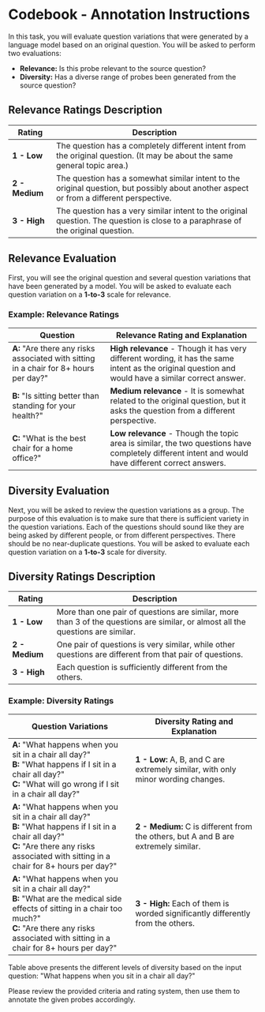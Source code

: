 <!-- Codebook - Annotation Instructions -->

<h1><strong>Codebook - Annotation Instructions</strong></h1>

<p>In this task, you will evaluate question variations that were generated by a language model based on an original question. You will be asked to perform two evaluations:</p>

<ul>
    <li><strong>Relevance:</strong> Is this probe relevant to the source question?</li>
    <li><strong>Diversity:</strong> Has a diverse range of probes been generated from the source question?</li>
</ul>

<h2>Relevance Ratings Description</h2>

<table>
    <thead>
        <tr>
            <th>Rating</th>
            <th>Description</th>
        </tr>
    </thead>
    <tbody>
        <tr>
            <td><strong>1 - Low</strong></td>
            <td>The question has a completely different intent from the original question. (It may be about the same general topic area.)</td>
        </tr>
        <tr>
            <td><strong>2 - Medium</strong></td>
            <td>The question has a somewhat similar intent to the original question, but possibly about another aspect or from a different perspective.</td>
        </tr>
        <tr>
            <td><strong>3 - High</strong></td>
            <td>The question has a very similar intent to the original question. The question is close to a paraphrase of the original question.</td>
        </tr>
    </tbody>
</table>

<h2>Relevance Evaluation</h2>

<p>First, you will see the original question and several question variations that have been generated by a model. You will be asked to evaluate each question variation on a <strong>1-to-3</strong> scale for relevance.</p>

<h3>Example: Relevance Ratings</h3>

<table>
    <thead>
        <tr>
            <th>Question</th>
            <th>Relevance Rating and Explanation</th>
        </tr>
    </thead>
    <tbody>
        <tr>
            <td><strong>A:</strong> "Are there any risks associated with sitting in a chair for 8+ hours per day?"</td>
            <td><strong>High relevance</strong> - Though it has very different wording, it has the same intent as the original question and would have a similar correct answer.</td>
        </tr>
        <tr>
            <td><strong>B:</strong> "Is sitting better than standing for your health?"</td>
            <td><strong>Medium relevance</strong> - It is somewhat related to the original question, but it asks the question from a different perspective.</td>
        </tr>
        <tr>
            <td><strong>C:</strong> "What is the best chair for a home office?"</td>
            <td><strong>Low relevance</strong> - Though the topic area is similar, the two questions have completely different intent and would have different correct answers.</td>
        </tr>
    </tbody>
</table>

<h2>Diversity Evaluation</h2>

<p>Next, you will be asked to review the question variations as a group. The purpose of this evaluation is to make sure that there is sufficient variety in the question variations. Each of the questions should sound like they are being asked by different people, or from different perspectives. There should be no near-duplicate questions. You will be asked to evaluate each question variation on a <strong>1-to-3</strong> scale for diversity.</p>

<h2>Diversity Ratings Description</h2>

<table>
    <thead>
        <tr>
            <th>Rating</th>
            <th>Description</th>
        </tr>
    </thead>
    <tbody>
        <tr>
            <td><strong>1 - Low</strong></td>
            <td>More than one pair of questions are similar, more than 3 of the questions are similar, or almost all the questions are similar.</td>
        </tr>
        <tr>
            <td><strong>2 - Medium</strong></td>
            <td>One pair of questions is very similar, while other questions are different from that pair of questions.</td>
        </tr>
        <tr>
            <td><strong>3 - High</strong></td>
            <td>Each question is sufficiently different from the others.</td>
        </tr>
    </tbody>
</table>

<h3>Example: Diversity Ratings</h3>

<table>
    <thead>
        <tr>
            <th>Question Variations</th>
            <th>Diversity Rating and Explanation</th>
        </tr>
    </thead>
    <tbody>
        <tr>
            <td>
                <strong>A:</strong> "What happens when you sit in a chair all day?"<br>
                <strong>B:</strong> "What happens if I sit in a chair all day?"<br>
                <strong>C:</strong> "What will go wrong if I sit in a chair all day?"
            </td>
            <td><strong>1 - Low:</strong> A, B, and C are extremely similar, with only minor wording changes.</td>
        </tr>
        <tr>
            <td>
                <strong>A:</strong> "What happens when you sit in a chair all day?"<br>
                <strong>B:</strong> "What happens if I sit in a chair all day?"<br>
                <strong>C:</strong> "Are there any risks associated with sitting in a chair for 8+ hours per day?"
            </td>
            <td><strong>2 - Medium:</strong> C is different from the others, but A and B are extremely similar.</td>
        </tr>
        <tr>
            <td>
                <strong>A:</strong> "What happens when you sit in a chair all day?"<br>
                <strong>B:</strong> "What are the medical side effects of sitting in a chair too much?"<br>
                <strong>C:</strong> "Are there any risks associated with sitting in a chair for 8+ hours per day?"
            </td>
            <td><strong>3 - High:</strong> Each of them is worded significantly differently from the others.</td>
        </tr>
    </tbody>
</table>

<p>Table above presents the different levels of diversity based on the input question: "What happens when you sit in a chair all day?"</p>

<p>Please review the provided criteria and rating system, then use them to annotate the given probes accordingly.</p>
